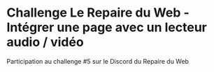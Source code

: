 # Challenge Le Repaire du Web - Intégrer une page avec un lecteur audio / vidéo

Participation au challenge #5 sur le Discord du Repaire du Web
